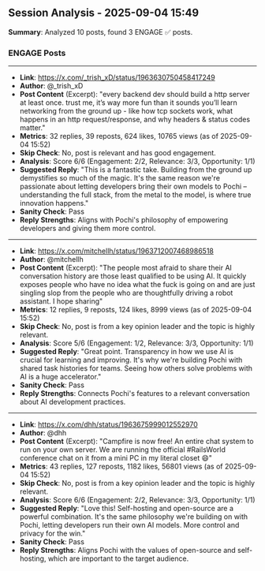 ## Session Analysis - 2025-09-04 15:49

**Summary**: Analyzed 10 posts, found 3 ENGAGE ✅ posts.

### ENGAGE Posts

---

- **Link**: https://x.com/_trish_xD/status/1963630750458417249
- **Author**: @_trish_xD
- **Post Content** (Excerpt): "every backend dev should build a http server at least once. trust me, it’s way more fun than it sounds you’ll learn networking from the ground up - like how tcp sockets work, what happens in an http request/response, and why headers & status codes matter."
- **Metrics**: 32 replies, 39 reposts, 624 likes, 10765 views (as of 2025-09-04 15:52)
- **Skip Check**: No, post is relevant and has good engagement.
- **Analysis**: Score 6/6 (Engagement: 2/2, Relevance: 3/3, Opportunity: 1/1)
- **Suggested Reply**: "This is a fantastic take. Building from the ground up demystifies so much of the magic. It's the same reason we're passionate about letting developers bring their own models to Pochi – understanding the full stack, from the metal to the model, is where true innovation happens."
- **Sanity Check**: Pass
- **Reply Strengths**: Aligns with Pochi's philosophy of empowering developers and giving them more control.

---

- **Link**: https://x.com/mitchellh/status/1963712007468986518
- **Author**: @mitchellh
- **Post Content** (Excerpt): "The people most afraid to share their AI conversation history are those least qualified to be using AI. It quickly exposes people who have no idea what the fuck is going on and are just singling slop from the people who are thoughtfully driving a robot assistant. I hope sharing"
- **Metrics**: 12 replies, 9 reposts, 124 likes, 8999 views (as of 2025-09-04 15:52)
- **Skip Check**: No, post is from a key opinion leader and the topic is highly relevant.
- **Analysis**: Score 5/6 (Engagement: 1/2, Relevance: 3/3, Opportunity: 1/1)
- **Suggested Reply**: "Great point. Transparency in how we use AI is crucial for learning and improving. It's why we're building Pochi with shared task histories for teams. Seeing how others solve problems with AI is a huge accelerator."
- **Sanity Check**: Pass
- **Reply Strengths**: Connects Pochi's features to a relevant conversation about AI development practices.

---

- **Link**: https://x.com/dhh/status/1963675999012552970
- **Author**: @dhh
- **Post Content** (Excerpt): "Campfire is now free! An entire chat system to run on your own server. We are running the official #RailsWorld conference chat on it from a mini PC in my literal closet 😄"
- **Metrics**: 43 replies, 127 reposts, 1182 likes, 56801 views (as of 2025-09-04 15:52)
- **Skip Check**: No, post is from a key opinion leader and the topic is highly relevant.
- **Analysis**: Score 6/6 (Engagement: 2/2, Relevance: 3/3, Opportunity: 1/1)
- **Suggested Reply**: "Love this! Self-hosting and open-source are a powerful combination. It's the same philosophy we're building on with Pochi, letting developers run their own AI models. More control and privacy for the win."
- **Sanity Check**: Pass
- **Reply Strengths**: Aligns Pochi with the values of open-source and self-hosting, which are important to the target audience.

